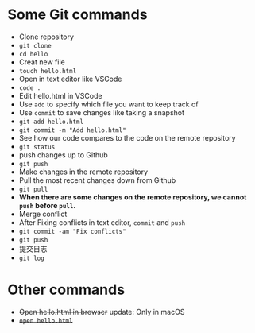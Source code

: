 # Some Git commands
- Clone repository
- `git clone`
- `cd hello`
- Creat new file
- `touch hello.html`
- Open in text editor like VSCode
- `code .`
- Edit hello.html in VSCode
- Use `add` to specify which file you want to keep track of
- Use `commit` to save changes like taking a snapshot
- `git add hello.html`
- `git commit -m "Add hello.html"`
- See how our code compares to the code on the remote repository
- `git status`
- push changes up to Github
- `git push`
- Make changes in the remote repository
- Pull the most recent changes down from Github
- `git pull`
- **When there are some changes on the remote repository, we cannot `push` before `pull`.**
- Merge conflict
- After Fixing conflicts in text editor, `commit` and `push`
- `git commit -am "Fix conflicts"`
- `git push`
- 提交日志
- `git log`

# Other commands
- ~~Open hello.html in browser~~ update: Only in macOS
- ~~`open hello.html`~~
